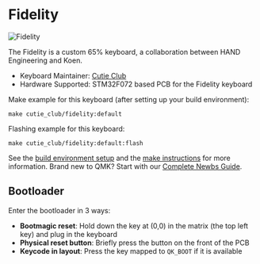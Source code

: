 # Fidelity

![Fidelity](https://i.imgur.com/6xelfJeh.jpeg)

The Fidelity is a custom 65% keyboard, a collaboration between HAND Engineering and Koen.

* Keyboard Maintainer: [Cutie Club](https://github.com/cutie-club/)
* Hardware Supported: STM32F072 based PCB for the Fidelity keyboard

Make example for this keyboard (after setting up your build environment):

    make cutie_club/fidelity:default

Flashing example for this keyboard:

    make cutie_club/fidelity:default:flash

See the [build environment setup](https://docs.qmk.fm/#/getting_started_build_tools) and the [make instructions](https://docs.qmk.fm/#/getting_started_make_guide) for more information. Brand new to QMK? Start with our [Complete Newbs Guide](https://docs.qmk.fm/#/newbs).

## Bootloader

Enter the bootloader in 3 ways:

* **Bootmagic reset**: Hold down the key at (0,0) in the matrix (the top left key) and plug in the keyboard
* **Physical reset button**: Briefly press the button on the front of the PCB
* **Keycode in layout**: Press the key mapped to `QK_BOOT` if it is available
